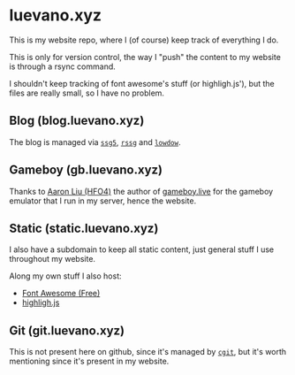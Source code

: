# luevano.xyz

This is my website repo, where I (of course) keep track of everything I do.

This is only for version control, the way I "push" the content to my website is through a rsync command.

I shouldn't keep tracking of font awesome's stuff (or highligh.js'), but the files are really small, so I have no problem.

## Blog (blog.luevano.xyz)

The blog is managed via [``ssg5``](https://www.romanzolotarev.com/ssg.html), [``rssg``](https://www.romanzolotarev.com/rssg.html) and [``lowdow``](https://github.com/kristapsdz/lowdown).

## Gameboy (gb.luevano.xyz)

Thanks to [Aaron Liu (HFO4)](https://github.com/HFO4) the author of [gameboy.live](https://github.com/HFO4/gameboy.live) for the gameboy emulator that I run in my server, hence the website.

## Static (static.luevano.xyz)

I also have a subdomain to keep all static content, just general stuff I use throughout my website.

Along my own stuff I also host:

* [Font Awesome (Free)](https://fontawesome.com/)
* [highligh.js](https://highlightjs.org/)

## Git (git.luevano.xyz)

This is not present here on github, since it's managed by [``cgit``](https://git.zx2c4.com/cgit/), but it's worth mentioning since it's present in my website.
